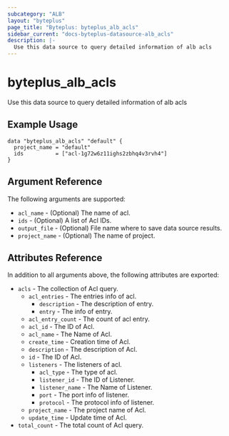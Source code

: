 ```yaml
---
subcategory: "ALB"
layout: "byteplus"
page_title: "Byteplus: byteplus_alb_acls"
sidebar_current: "docs-byteplus-datasource-alb_acls"
description: |-
  Use this data source to query detailed information of alb acls
---
```

# byteplus_alb_acls
Use this data source to query detailed information of alb acls
## Example Usage
```hcl
data "byteplus_alb_acls" "default" {
  project_name = "default"
  ids          = ["acl-1g72w6z11ighs2zbhq4v3rvh4"]
}
```
## Argument Reference
The following arguments are supported:
* `acl_name` - (Optional) The name of acl.
* `ids` - (Optional) A list of Acl IDs.
* `output_file` - (Optional) File name where to save data source results.
* `project_name` - (Optional) The name of project.

## Attributes Reference
In addition to all arguments above, the following attributes are exported:
* `acls` - The collection of Acl query.
    * `acl_entries` - The entries info of acl.
        * `description` - The description of entry.
        * `entry` - The info of entry.
    * `acl_entry_count` - The count of acl entry.
    * `acl_id` - The ID of Acl.
    * `acl_name` - The Name of Acl.
    * `create_time` - Creation time of Acl.
    * `description` - The description of Acl.
    * `id` - The ID of Acl.
    * `listeners` - The listeners of acl.
        * `acl_type` - The type of acl.
        * `listener_id` - The ID of Listener.
        * `listener_name` - The Name of Listener.
        * `port` - The port info of listener.
        * `protocol` - The protocol info of listener.
    * `project_name` - The project name of Acl.
    * `update_time` - Update time of Acl.
* `total_count` - The total count of Acl query.


